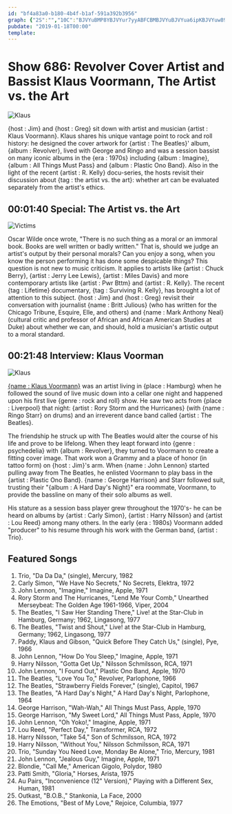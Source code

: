 ```yaml
---
id: "bf4a83a0-b180-4b4f-b1af-591a392b3956"
graph: {"2S":"","10C":"BJVYuBMP8YBJVYur7yyABFCBMBJVYuBJVYua6ipKBJVYuw89dqbk9UFr7yyAa6ipKw89dqBFCBMr7yyADfD6tr7yyABFCBMBoMYwWCBv0a6ipK"}
pubdate: "2019-01-18T00:00"
template: 
---
```






# Show 686: Revolver Cover Artist and Bassist Klaus Voormann, The Artist vs. the Art

![Klaus](https://static.soundopinions.org/images/2019/klaus_v.jpg)

{host : Jim} and {host : Greg} sit down with artist and musician {artist : Klaus Voormann}. Klaus shares his unique vantage point to rock and roll history: he designed the cover artwork for {artist : The Beatles}' album, {album : Revolver}, lived with George and Ringo and was a session bassist on many iconic albums in the {era : 1970s} including {album : Imagine}, {album : All Things Must Pass} and {album : Plastic Ono Band}. Also in the light of the recent {artist : R. Kelly} docu-series, the hosts revisit their discussion about {tag : the artist vs. the art}: whether art can be evaluated separately from the artist's ethics.



## 00:01:40 Special: The Artist vs. the Art

![Victims](https://static.soundopinions.org/assets/686/2S0.jpg)

Oscar Wilde once wrote,  "There is no such thing as a moral or an immoral book. Books are well written or badly written." That is, should we judge an artist's output by their personal morals? Can you enjoy a song, when you know the person performing it has done some despicable things? This question is not new to music criticism. It applies to artists like {artist : Chuck Berry}, {artist : Jerry Lee Lewis}, {artist : Miles Davis} and more contemporary artists like {artist : Pwr Bttm} and {artist : R. Kelly}. The recent {tag : Lifetime} documentary, {tag : Surviving R. Kelly}, has brought a lot of attention to this subject. {host : Jim} and {host : Greg} revisit their conversation with journalist {name : Britt Julious} (who has written for the Chicago Tribune, Esquire, Elle, and others) and {name : Mark Anthony Neal} (cultural critic and professor of African and African American Studies at Duke) about whether we can, and should, hold a musician's artistic output to a moral standard.



## 00:21:48 Interview: Klaus Voorman

![Klaus](https://static.soundopinions.org/assets/686/10C0.jpg)

[{name : Klaus Voormann}](https://www.voormann.com/) was an artist living in {place : Hamburg} when he followed the sound of live music down into a cellar one night and happened upon his first live {genre : rock and roll} show. He saw two acts from {place : Liverpool} that night: {artist : Rory Storm and the Hurricanes} (with {name : Ringo Starr} on drums) and an irreverent dance band called {artist : The Beatles}.

The friendship he struck up with The Beatles would alter the course of his life and prove to be lifelong. When they leapt forward into {genre : psychedelia} with {album : Revolver}, they turned to Voormann to create a fitting cover image. That work won a Grammy and a place of honor (in tattoo form) on {host : Jim}'s arm. When {name : John Lennon} started pulling away from The Beatles, he enlisted Voormann to play bass in the {artist : Plastic Ono Band}. {name : George Harrison} and Starr followed suit, trusting their "{album : A Hard Day's Night}" era roommate, Voormann, to provide the bassline on many of their solo albums as well.

His stature as a session bass player grew throughout the 1970's- he can be heard on albums by {artist : Carly Simon}, {artist : Harry Nilsson} and {artist : Lou Reed} among many others. In the early {era : 1980s} Voormann added "producer" to his resume through his work with the German band, {artist : Trio}.



## Featured Songs

1. Trio, "Da Da Da," (single), Mercury, 1982
2. Carly Simon, "We Have No Secrets," No Secrets, Elektra, 1972
3. John Lennon, "Imagine," Imagine, Apple, 1971
4. Rory Storm and The Hurricanes, "Lend Me Your Comb," Unearthed Merseybeat: The Golden Age 1961-1966, Viper, 2004
5. The Beatles, "I Saw Her Standing There," Live! at the Star-Club in Hamburg, Germany; 1962, Lingasong, 1977
6. The Beatles, "Twist and Shout," Live! at the Star-Club in Hamburg, Germany; 1962, Lingasong, 1977
7. Paddy, Klaus and Gibson, "Quick Before They Catch Us," (single), Pye, 1966
8. John Lennon, "How Do You Sleep," Imagine, Apple, 1971
9. Harry Nilsson, "Gotta Get Up," Nilsson Schmilsson, RCA, 1971
10. John Lennon, "I Found Out," Plastic Ono Band, Apple, 1970
11. The Beatles, "Love You To," Revolver, Parlophone, 1966
12. The Beatles, "Strawberry Fields Forever," (single), Capitol, 1967
13. The Beatles, "A Hard Day's Night," A Hard Day's Night, Parlophone, 1964
14. George Harrison, "Wah-Wah," All Things Must Pass, Apple, 1970
15. George Harrison, "My Sweet Lord," All Things Must Pass, Apple, 1970
16. John Lennon, "Oh Yoko!," Imagine, Apple, 1971
17. Lou Reed, "Perfect Day," Transformer, RCA, 1972
18. Harry Nilsson, "Take 54," Son of Schmilsson, RCA, 1972
19. Harry Nilsson, "Without You," Nilsson Schmilsson, RCA, 1971
20. Trio, "Sunday You Need Love, Monday Be Alone," Trio, Mercury, 1981
21. John Lennon, "Jealous Guy," Imagine, Apple, 1971
22. Blondie, "Call Me," American Gigolo, Polydor, 1980
23. Patti Smith, "Gloria," Horses, Arista, 1975
24. Au Pairs, "Inconvenience (12" Version)," Playing with a Different Sex, Human, 1981
25. Outkast, "B.O.B.," Stankonia, La Face, 2000
26. The Emotions, "Best of My Love," Rejoice, Columbia, 1977